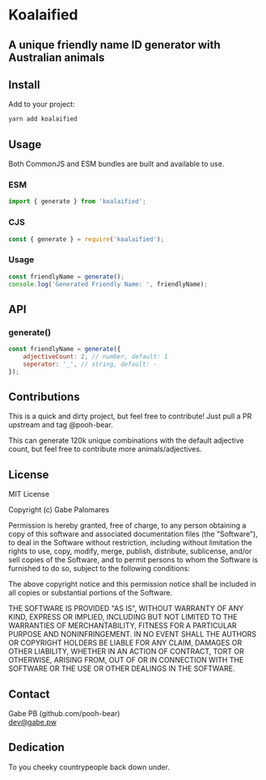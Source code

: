 # Koalaified
## A unique friendly name ID generator with Australian animals

## Install
Add to your project:
```js
yarn add koalaified
```  

## Usage

Both CommonJS and ESM bundles are built and available to use.  

### ESM
```js
import { generate } from 'koalaified';
```

### CJS
```js
const { generate } = require('koalaified');
```

### Usage
```js
const friendlyName = generate();
console.log('Generated Friendly Name: ', friendlyName);
```

## API
### generate()
```js
const friendlyName = generate({
    adjectiveCount: 2, // number, default: 1
    seperator: '_', // string, default: -
});
```

## Contributions
This is a quick and dirty project, but feel free to contribute! Just pull a PR upstream and tag @pooh-bear.  

This can generate 120k unique combinations with the default adjective count, but feel free to contribute more animals/adjectives.  

## License
MIT License

Copyright (c) Gabe Palomares

Permission is hereby granted, free of charge, to any person obtaining a copy
of this software and associated documentation files (the "Software"), to deal
in the Software without restriction, including without limitation the rights
to use, copy, modify, merge, publish, distribute, sublicense, and/or sell
copies of the Software, and to permit persons to whom the Software is
furnished to do so, subject to the following conditions:

The above copyright notice and this permission notice shall be included in all
copies or substantial portions of the Software.

THE SOFTWARE IS PROVIDED "AS IS", WITHOUT WARRANTY OF ANY KIND, EXPRESS OR
IMPLIED, INCLUDING BUT NOT LIMITED TO THE WARRANTIES OF MERCHANTABILITY,
FITNESS FOR A PARTICULAR PURPOSE AND NONINFRINGEMENT. IN NO EVENT SHALL THE
AUTHORS OR COPYRIGHT HOLDERS BE LIABLE FOR ANY CLAIM, DAMAGES OR OTHER
LIABILITY, WHETHER IN AN ACTION OF CONTRACT, TORT OR OTHERWISE, ARISING FROM,
OUT OF OR IN CONNECTION WITH THE SOFTWARE OR THE USE OR OTHER DEALINGS IN THE
SOFTWARE.

## Contact
Gabe PB (github.com/pooh-bear)  
dev@gabe.pw  


## Dedication  
To you cheeky countrypeople back down under.